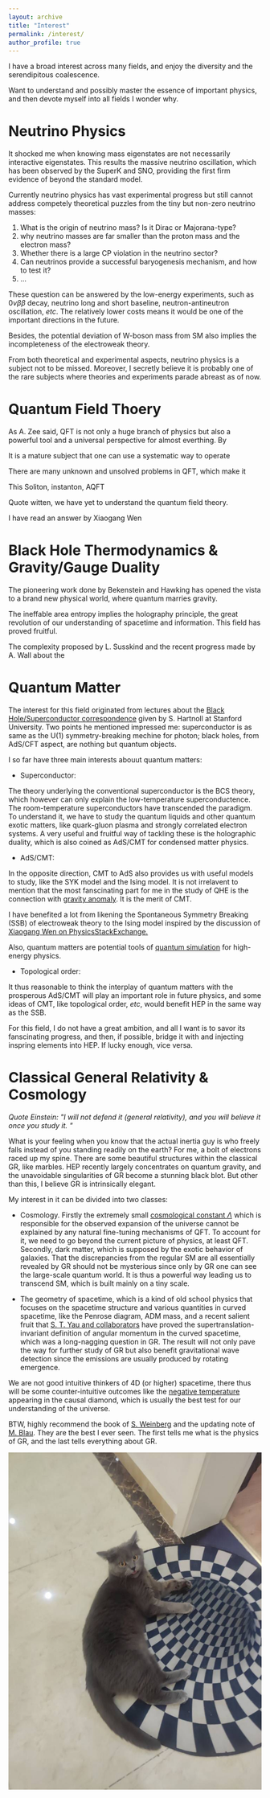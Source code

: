 ```yaml
---
layout: archive
title: "Interest"
permalink: /interest/
author_profile: true
---
```

I have a broad interest across many fields, and enjoy the diversity and the serendipitous coalescence. 

Want to understand and possibly master the essence of important physics, and then devote myself into all fields I wonder why. 


# Neutrino Physics

It shocked me when knowing mass eigenstates are not necessarily interactive eigenstates. This results the massive neutrino oscillation, which has been observed by the SuperK and SNO, providing the first firm evidence of beyond the standard model.

Currently neutrino physics has vast experimental progress but still cannot address competely theoretical puzzles from the tiny but non-zero neutrino masses:
1. What is the origin of neutrino mass? Is it Dirac or Majorana-type? 
2. why neutrino masses are far smaller than the proton mass and the electron mass?
3. Whether there is a large CP violation in the neutrino sector? 
4. Can neutrinos provide a successful baryogenesis mechanism, and how to test it? 
5. ...

These question can be answered by the low-energy experiments, such as $0\nu \beta \beta$ decay, neutrino long and short baseline, neutron-antineutron oscillation, *etc*. The relatively lower costs means it would be one of the important directions in the future. 

Besides, the potential deviation of W-boson mass from SM also implies the incompleteness of the electroweak theory. 

From both theoretical and experimental aspects, neutrino physics is a subject not to be missed. Moreover, I secretly believe it is probably one of the rare subjects where theories and experiments parade abreast as of now.

# Quantum Field Thoery
As A. Zee said, QFT is not only a huge branch of physics but also a powerful tool and a universal perspective for almost everthing. By 

It is a mature subject that one can use a systematic way to operate 

There are many unknown and unsolved problems in QFT, which make it 

This
Soliton, instanton, AQFT

Quote witten, we have yet to understand the quantum field theory. 

I have read an answer by Xiaogang Wen 

# Black Hole Thermodynamics & Gravity/Gauge Duality 
The pioneering work done by Bekenstein and Hawking has opened the vista to a brand new physical world, where quantum marries gravity. 

The ineffable area entropy implies the holography principle, the great revolution of our understanding of spacetime and information. This field has proved fruitful. 

The complexity proposed by L. Susskind 
and the recent progress made by A. Wall about the 

# Quantum Matter
The interest for this field originated from lectures about the [Black Hole/Superconductor correspondence](https://www.youtube.com/watch?v=L5WY9xGPjS4&t=5054s) given by S. Hartnoll at Stanford University. Two points he mentioned impressed me: superconductor is as same as the U(1) symmetry-breaking mechine for photon; black holes, from AdS/CFT aspect, are nothing but quantum objects. 

I so far have three main interests abouut quantum matters: 

- Superconductor: 

The theory underlying the conventional superconductor is the BCS theory, which however can only explain the low-temperature superconductence. The room-temperature superconductors have transcended the paradigm. To understand it, we have to study the quantum liquids and other quantum exotic matters, like quark-gluon plasma and strongly correlated electron systems. A very useful and fruitful way of tackling these is the holographic duality, which is also coined as AdS/CMT for condensed matter physics. 

- AdS/CMT: 

In the opposite direction, CMT to AdS also provides us with useful models to study, like the SYK model and the Ising model. It is not irrelavent to mention that the most fanscinating part for me in the study of QHE is the connection with [gravity anomaly](../files/gravityanomaly.pdf). It is the merit of CMT. 

I have benefited a lot from likening the Spontaneous Symmetry Breaking (SSB) of electroweak theory to the Ising model inspired by the discussion of [Xiaogang Wen on PhysicsStackExchange.](https://physics.stackexchange.com/questions/29311/what-is-spontaneous-symmetry-breaking-in-quantum-systems)

Also, quantum matters are potential tools of [quantum simulation](../files/qshep.pdf) for high-energy physics. 

- Topological order: 

It thus reasonable to think the interplay of quantum matters with the prosperous AdS/CMT will play an important role in future physics, and some ideas of CMT, like topological order, *etc*, would benefit HEP in the same way as the SSB.  

For this field, I do not have a great ambition, and all I want is to savor its fanscinating progress, and then, if possible, bridge it with and injecting inspring elements into HEP. If lucky enough, vice versa. 

# Classical General Relativity & Cosmology

*Quote Einstein: "I will not defend it (general relativity), and you will believe it once you study it. "*

What is your feeling when you know that the actual inertia guy is who freely falls instead of you standing readily on the earth? For me, a bolt of electrons raced up my spine. There are some beautiful structures within the classical GR, like marbles. HEP recently largely concentrates on quantum gravity, and the unavoidable singularities of GR become a stunning black blot. But other than this, I believe GR is intrinsically elegant.  

My interest in it can be divided into two classes: 

- Cosmology. Firstly the extremely small [cosmological constant $\Lambda$](../files/Solacc.pdf) which is responsible for the observed expansion of the universe cannot be explained by any natural fine-tuning mechanisms of QFT. To account for it, we need to go beyond the current picture of physics, at least QFT. Secondly, dark matter, which is supposed by the exotic behavior of galaxies. That the discrepancies from the regular SM are all essentially revealed by GR should not be mysterious since only by GR one can see the large-scale quantum world. It is thus a powerful way leading us to transcend SM, which is built mainly on a tiny scale.  

- The geometry of spacetime, which is a kind of old school physics that focuses on the spacetime structure and various quantities in curved spacetime, like the Penrose diagram, ADM mass, and a recent salient fruit that [S. T. Yau and collaborators](../files/yau22.pdf) have proved the supertranslation-invariant definition of angular momentum in the curved spacetime, which was a long-nagging question in GR. The result will not only pave the way for further study of GR but also benefit gravitational wave detection since the emissions are usually produced by rotating emergence. 

We are not good intuitive thinkers of 4D (or higher) spacetime, there thus will be some counter-intuitive outcomes like the [negative temperature](../files/jacobson-T.pdf) appearing in the causal diamond, which is usually the best test for our understanding of the universe. 

BTW, highly recommend the book of [S. Weinberg](https://www.amazon.com/Gravitation-Cosmology-Principles-Applications-Relativity/dp/0471925675/ref=sr_1_4?keywords=weinberg&qid=1664884399&qu=eyJxc2MiOiI1LjIwIiwicXNhIjoiNC42NCIsInFzcCI6IjQuMzUifQ%3D%3D&sr=8-4) and the updating note of [M. Blau](http://www.blau.itp.unibe.ch/GRLecturenotes.html). They are the best I ever seen. The first tells me what is the physics of GR, and the last tells everything about GR. 

![tupian](catgr.jpg)

